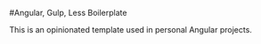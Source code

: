 #Angular, Gulp, Less Boilerplate

This is an opinionated template used in personal Angular projects.

